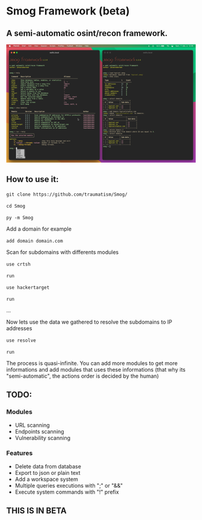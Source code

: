 # Smog Framework (beta)

## A semi-automatic osint/recon framework.

![](preview.png)

## How to use it:

`git clone https://github.com/traumatism/Smog/`

`cd Smog`

`py -m Smog`

Add a domain for example

`add domain domain.com`

Scan for subdomains with differents modules

`use crtsh`

`run`

`use hackertarget`

`run`

...

Now lets use the data we gathered to resolve the subdomains to IP addresses

`use resolve`

`run`

The process is quasi-infinite. You can add more modules to get more informations and add modules that uses these informations (that why its "semi-automatic", the actions order is decided by the human)

## TODO:

### Modules

* URL scanning
* Endpoints scanning
* Vulnerability scanning

### Features

* Delete data from database
* Export to json or plain text
* Add a workspace system
* Multiple queries executions with ";" or "&&"
* Execute system commands with "!" prefix

## THIS IS IN BETA
